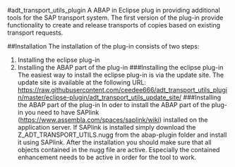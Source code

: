 #adt_transport_utils_plugin
A ABAP in Eclipse plug in providing additional tools for the SAP transport system. 
The first version of the plug-in provide functionality to create and release transports of copies based on existing 
transport requests.

##Installation
The installation of the plug-in consists of two steps:
1. Installing the eclipse plug-in
1. Installing the ABAP part of the plug-in
###Installing the eclipse plug-in
The easiest way to install the eclipse plug-in is via the update site. The update site is available at the 
following URL: https://raw.githubusercontent.com/ceedee666/adt_transport_utils_plugin/master/eclipse-plugin/adt_transport_utils_update_site/
###Installing the ABAP part of the plug-in
In oder to install the ABAP part of the plug-in you need to have SAPlink (https://www.assembla.com/spaces/saplink/wiki) installed on the application server.
If SAPlink is installed simply download the Z_ADT_TRANSPORT_UTILS.nugg from the abap-plugin folder and install it using SAPlink.
After the installation you should make sure that all objects contained in the nugg file are active. Especially the contained enhancement
needs to be active in order for the tool to work.
